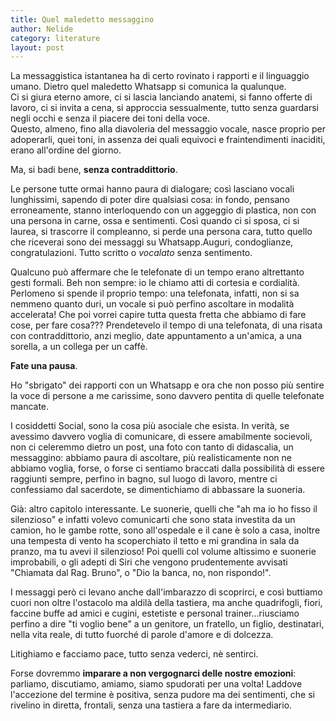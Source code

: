 ```yaml
---
title: Quel maledetto messaggino
author: Nelide
category: literature
layout: post
---
```



La messaggistica istantanea ha di certo rovinato i rapporti e il linguaggio umano. Dietro quel maledetto Whatsapp si comunica la qualunque.<br>Ci si giura eterno amore, ci si lascia lanciando anatemi, si fanno offerte di lavoro, ci si invita a cena, si approccia sessualmente, tutto senza guardarsi negli occhi e senza il piacere dei toni della voce.<br>Questo, almeno, fino alla diavoleria del messaggio vocale, nasce proprio per adoperarli, quei toni, in assenza dei quali equivoci e fraintendimenti inaciditi, erano all'ordine del giorno.

Ma, si badi bene, **senza contraddittorio**.

Le persone tutte ormai hanno paura di dialogare; così lasciano vocali lunghissimi, sapendo di poter dire qualsiasi cosa: in fondo, pensano erroneamente, stanno interloquendo con un aggeggio di plastica, non con una persona in carne, ossa e sentimenti. Così quando ci si sposa, ci si laurea, si trascorre il compleanno, si perde una persona cara, tutto quello che riceverai sono dei messaggi su Whatsapp.Auguri, condoglianze, congratulazioni. Tutto scritto o *vocalato* senza sentimento.

Qualcuno può affermare che le telefonate di un tempo erano altrettanto gesti formali. Beh non sempre: io le chiamo atti di cortesia e cordialità. Perlomeno si spende il proprio tempo: una telefonata, infatti, non si sa nemmeno quanto duri, un vocale si può perfino ascoltare in modalità accelerata! Che poi vorrei capire tutta questa fretta che abbiamo di fare cose, per fare cosa??? Prendetevelo il tempo di una telefonata, di una risata con contraddittorio, anzi meglio, date appuntamento a un'amica, a una sorella, a un collega per un caffè.

**Fate una pausa**.

Ho "sbrigato" dei rapporti con un Whatsapp e ora che non posso più sentire la voce di persone a me carissime, sono davvero pentita di quelle telefonate mancate.

I cosiddetti Social, sono la cosa più asociale che esista. In verità, se avessimo davvero voglia di comunicare, di essere amabilmente socievoli, non ci celeremmo dietro un post, una foto con tanto di didascalia, un  messaggino: abbiamo paura di ascoltare, più realisticamente non ne abbiamo voglia, forse, o forse ci sentiamo braccati dalla possibilità di essere raggiunti sempre, perfino in bagno, sul luogo di lavoro, mentre ci confessiamo dal sacerdote, se dimentichiamo di abbassare la suoneria.

Già: altro capitolo interessante. Le suonerie, quelli che "ah ma io ho fisso il silenzioso" e infatti volevo comunicarti che sono stata investita da un camion, ho le gambe rotte, sono all'ospedale e il cane è solo a casa, inoltre una tempesta di vento ha scoperchiato il tetto e mi grandina in sala da pranzo, ma tu avevi il silenzioso! Poi quelli col volume altissimo e suonerie improbabili, o gli adepti di Siri che vengono prudentemente avvisati "Chiamata dal Rag. Bruno", o "Dio la banca, no, non rispondo!".

I messaggi però ci levano anche dall'imbarazzo di scoprirci, e così buttiamo cuori non oltre l'ostacolo ma aldilà della tastiera, ma anche quadrifogli, fiori, faccine buffe ad amici e cugini, estetiste e personal trainer...riusciamo perfino a dire "ti voglio bene" a un genitore, un fratello, un figlio, destinatari, nella vita reale, di tutto fuorché di parole d'amore e di dolcezza.

Litighiamo e facciamo pace, tutto senza vederci, nè sentirci.

Forse dovremmo **imparare a non vergognarci delle nostre emozioni**: parliamo, discutiamo, amiamo, siamo spudorati per una volta! Laddove l'accezione del termine è positiva, senza pudore ma dei sentimenti, che si rivelino in diretta, frontali, senza una tastiera a fare da intermediario.